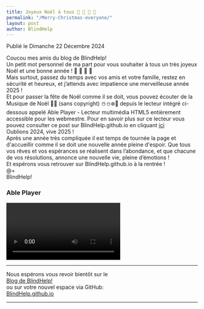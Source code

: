 ```yaml
---
title: Joyeux Noël à tous 🎄 🎅 🎉 🎁
permalink: "/Merry-Christmas-everyone/"
layout: post
author: BlindHelp
---
```


<footer>Publié le Dimanche 22 Décembre 2024</footer>


Coucou mes amis du blog de BlindHelp!    
Un petit mot personnel de ma part pour vous souhaiter à tous un très joyeux Noël et une bonne année ! 🎄 🎅 🎉 🎁    
Mais surtout, passez du temps avec vos amis et votre famille, restez en sécurité et heureux, et j’attends avec impatience une merveilleuse année 2025 !    
Et pour passer la fête de Noël comme il se doit, vous pouvez écouter de la Musique de Noël 🎄🎁 (sans copyright) ☃️⛄❄️🎁 depuis le lecteur intégré ci-dessous appelé Able Player - Lecteur multimédia HTML5 entièrement accessible pour les webmestre. Pour en savoir plus sur ce lecteur vous pouvez consulter ce post sur BlindHelp.github.io en cliquant [ici](https://blindhelp.github.io/AblePlayer/)    
Oublions 2024, vive 2025 !    
Après une année très compliquée il est temps de tournée la page et d'accueillir comme il se doit une nouvelle année pleine d'espoir. Que tous vos rêves et vos espérances se réalisent dans l’abondance, et que chacune de vos résolutions, annonce une nouvelle vie, pleine d’émotions !    
Et espérons vous retrouver sur BlindHelp.github.io à la rentrée !    
@+    
BlindHelp!    

<div id="ableplayer">
<h3>Able Player</h3>
<video id="video1" data-able-player preload="metadata" data-heading-level="0" data-lyrics-mode data-transcript-title="Transcription" data-skin="2020" playsinline data-youtube-id="83iBeyazKiQ" data-description-audible="false">
<a href"https://www.youtube.com/watch?v=83iBeyazKiQ"
</video>
<!-- Dependencies -->
<script src="//ajax.googleapis.com/ajax/libs/jquery/3.2.1/jquery.min.js"></script>
<script src="../../ableplayer/thirdparty/js.cookie.js"></script>

<!-- CSS -->
<link rel="stylesheet" href="../../ableplayer/build/ableplayer.min.css" type="text/css"/>

<!-- JavaScript -->
<script src="../../ableplayer/build/ableplayer.min.js"></script>
</div>

---

Nous espérons vous revoir bientôt sur le      
[Blog de BlindHelp!](http://blindhelp.blogspot.fr/)                    
ou sur  votre nouvel espace via GitHub:                     
[BlindHelp.github.io](https://blindhelp.github.io)                    

---